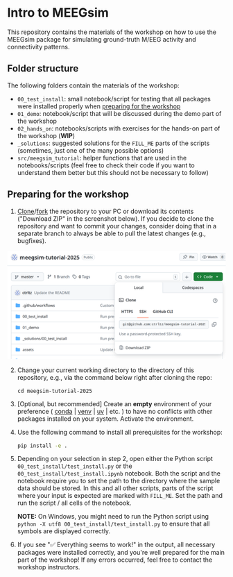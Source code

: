 # Intro to MEEGsim

This repository contains the materials of the workshop on how to use the MEEGsim package for simulating ground-truth M/EEG activity and connectivity patterns.

## Folder structure

The following folders contain the materials of the workshop:

* `00_test_install`: small notebook/script for testing that all packages were installed properly when [preparing for the workshop](#preparing-for-the-workshop)
* `01_demo`: notebook/script that will be discussed during the demo part of the workshop
* `02_hands_on`: notebooks/scripts with exercises for the hands-on part of the workshop (**WIP**)
* `_solutions`: suggested solutions for the `FILL_ME` parts of the scripts (sometimes, just one of the many possible options)
* `src/meegsim_tutorial`: helper functions that are used in the notebooks/scripts (feel free to check their code if you want to understand them better but this should not be necessary to follow)

## Preparing for the workshop

1. [Clone](https://docs.github.com/en/repositories/creating-and-managing-repositories/cloning-a-repository)/[fork](https://docs.github.com/en/pull-requests/collaborating-with-pull-requests/working-with-forks/fork-a-repo?versionId=free-pro-team%40latest&productId=repositories&restPage=creating-and-managing-repositories%2Ccloning-a-repository) the repository to your PC or download its contents ("Download ZIP" in the screenshot below). If you decide to clone the repository and want to commit your changes, consider doing that in a separate branch to always be able to pull the latest changes (e.g., bugfixes).

![Screenshot of the "Code" button which allows one to clone or download the repository](assets/clone_or_download.png)

2. Change your current working directory to the directory of this repository, e.g., via the command below right after cloning the repo:

    ```
    cd meegsim-tutorial-2025
    ```

3. [Optional, but recommended] Create an **empty** environment of your preference (
    [conda](https://docs.conda.io/projects/conda/en/latest/user-guide/tasks/manage-environments.html) |
    [venv](https://docs.python.org/3/library/venv.html) |
    [uv](https://docs.astral.sh/uv/) |
    etc.
) to have no conflicts with other packages installed on your system. Activate the environment.

4. Use the following command to install all prerequisites for the workshop:

    ```bash
    pip install -e .
    ```

5. Depending on your selection in step 2, open either the Python script
`00_test_install/test_install.py` or the `00_test_install/test_install.ipynb` notebook. Both the script and the notebook require you to set the path to the directory where the sample data should be stored. In this and all other scripts, parts of the script where your input is expected are marked with `FILL_ME`. Set the path and run the script / all cells of the notebook.

    **NOTE:** On Windows, you might need to run the Python script using `python -X utf8 00_test_install/test_install.py` to ensure that all symbols are displayed correctly.

6. If you see "✅ Everything seems to work!" in the output, all necessary packages were installed correctly, and you're well prepared for the main part of the workshop! If any errors occurred, feel free to contact the workshop instructors.
